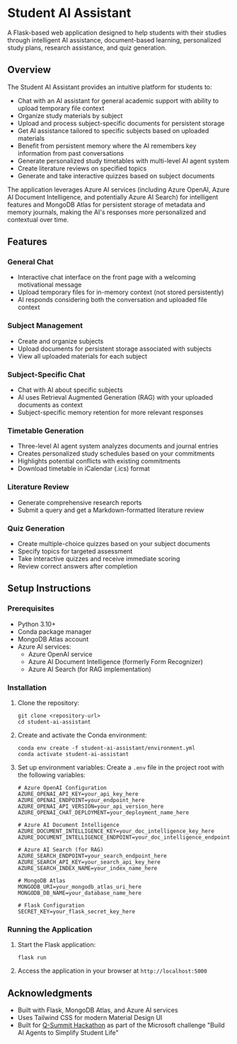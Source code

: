# Student AI Assistant

A Flask-based web application designed to help students with their studies through intelligent AI assistance, document-based learning, personalized study plans, research assistance, and quiz generation.

## Overview

The Student AI Assistant provides an intuitive platform for students to:

- Chat with an AI assistant for general academic support with ability to upload temporary file context
- Organize study materials by subject
- Upload and process subject-specific documents for persistent storage
- Get AI assistance tailored to specific subjects based on uploaded materials
- Benefit from persistent memory where the AI remembers key information from past conversations
- Generate personalized study timetables with multi-level AI agent system
- Create literature reviews on specified topics
- Generate and take interactive quizzes based on subject documents

The application leverages Azure AI services (including Azure OpenAI, Azure AI Document Intelligence, and potentially Azure AI Search) for intelligent features and MongoDB Atlas for persistent storage of metadata and memory journals, making the AI's responses more personalized and contextual over time.

## Features

### General Chat
- Interactive chat interface on the front page with a welcoming motivational message
- Upload temporary files for in-memory context (not stored persistently)
- AI responds considering both the conversation and uploaded file context

### Subject Management
- Create and organize subjects
- Upload documents for persistent storage associated with subjects
- View all uploaded materials for each subject

### Subject-Specific Chat
- Chat with AI about specific subjects
- AI uses Retrieval Augmented Generation (RAG) with your uploaded documents as context
- Subject-specific memory retention for more relevant responses

### Timetable Generation
- Three-level AI agent system analyzes documents and journal entries
- Creates personalized study schedules based on your commitments
- Highlights potential conflicts with existing commitments
- Download timetable in iCalendar (.ics) format

### Literature Review
- Generate comprehensive research reports
- Submit a query and get a Markdown-formatted literature review

### Quiz Generation
- Create multiple-choice quizzes based on your subject documents
- Specify topics for targeted assessment
- Take interactive quizzes and receive immediate scoring
- Review correct answers after completion

## Setup Instructions

### Prerequisites

- Python 3.10+
- Conda package manager
- MongoDB Atlas account
- Azure AI services:
  - Azure OpenAI service
  - Azure AI Document Intelligence (formerly Form Recognizer)
  - Azure AI Search (for RAG implementation)

### Installation

1. Clone the repository:
   ```
   git clone <repository-url>
   cd student-ai-assistant
   ```

2. Create and activate the Conda environment:
   ```
   conda env create -f student-ai-assistant/environment.yml
   conda activate student-ai-assistant
   ```

3. Set up environment variables:
   Create a `.env` file in the project root with the following variables:
   ```
   # Azure OpenAI Configuration
   AZURE_OPENAI_API_KEY=your_api_key_here
   AZURE_OPENAI_ENDPOINT=your_endpoint_here
   AZURE_OPENAI_API_VERSION=your_api_version_here
   AZURE_OPENAI_CHAT_DEPLOYMENT=your_deployment_name_here

   # Azure AI Document Intelligence
   AZURE_DOCUMENT_INTELLIGENCE_KEY=your_doc_intelligence_key_here
   AZURE_DOCUMENT_INTELLIGENCE_ENDPOINT=your_doc_intelligence_endpoint_here

   # Azure AI Search (for RAG)
   AZURE_SEARCH_ENDPOINT=your_search_endpoint_here
   AZURE_SEARCH_API_KEY=your_search_api_key_here
   AZURE_SEARCH_INDEX_NAME=your_index_name_here

   # MongoDB Atlas
   MONGODB_URI=your_mongodb_atlas_uri_here
   MONGODB_DB_NAME=your_database_name_here

   # Flask Configuration
   SECRET_KEY=your_flask_secret_key_here
   ```

### Running the Application

1. Start the Flask application:
   ```
   flask run
   ```

2. Access the application in your browser at `http://localhost:5000`

## Acknowledgments

- Built with Flask, MongoDB Atlas, and Azure AI services
- Uses Tailwind CSS for modern Material Design UI
- Built for [Q-Summit Hackathon](https://www.q-summit.com/hackathon) as part of the Microsoft challenge "Build AI Agents to Simplify Student Life"
